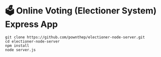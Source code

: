 # 🗳 Online Voting (Electioner System) Express App
    git clone https://github.com/pownthep/electioner-node-server.git
    cd electioner-node-server
    npm install
    node server.js
